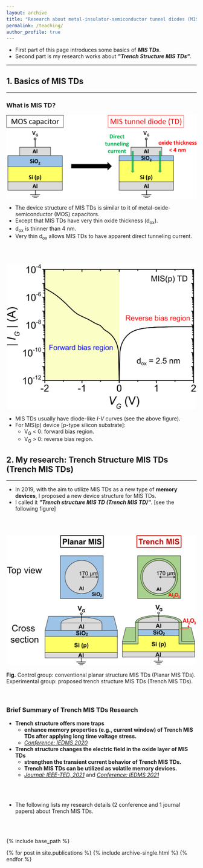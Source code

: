 ```yaml
---
layout: archive
title: "Research about metal-insulator-semiconductor tunnel diodes (MIS TDs)"
permalink: /teaching/
author_profile: true
---
```


* First part of this page introduces some basics of **_MIS TDs_**.
* Second part is my research works about **_"Trench Structure MIS TDs"_**.

---

## 1. Basics of MIS TDs
---
### What is MIS TD? <br/>

<p style="text-align:center;"><img src='/images/MOS_MIS_v2.svg' width='600'></p>

  * The device structure of MIS TDs is similar to it of metal-oxide-semiconductor (MOS) capacitors.
  * Except that MIS TDs have very thin oxide thickness (d<sub>ox</sub>).
  * d<sub>ox</sub> is thinner than 4 nm.
  * Very thin d<sub>ox</sub> allows MIS TDs to have apparent direct tunneling current. 
<br/>
<br/>

<p style="text-align:center;"><img src='/images/MIS_IV_v2.svg' width='500'></p>

  * MIS TDs usually have diode-like _I-V_ curves (see the above figure).
  * For MIS(p) device [p-type silicon substrate]:
    * V<sub>G</sub> < 0: forward bias region.
    * V<sub>G</sub> > 0: reverse bias region.



## 2. My research: Trench Structure MIS TDs (Trench MIS TDs) 
---
* In 2019, with the aim to utilize MIS TDs as a new type of **memory devices**, I proposed a new device structure for MIS TDs.
* I called it <b>_"Trench structure MIS TD (Trench MIS TD)"_</b>. [see the following figure] <br/>
<br/>
<br/>
<p style="text-align:center;"><img src='/images/TrenchMIS_v2.svg' width='500'></p>
<b>Fig.</b> Control group: conventional planar structure MIS TDs (Planar MIS TDs). Experimental group: proposed trench structure MIS TDs (Trench MIS TDs).<br/>
<br/>
<br/>

### Brief Summary of Trench MIS TDs Research


* **Trench structure offers more traps** 
  * **enhance memory properties (e.g., current window) of Trench MIS TDs after applying long time voltage stress.** 
  * [_Conference: IEDMS 2020_](http://JerryJianLin.github.io/publication/2020-10-16-IEDMS)
* **Trench structure changes the electric field in the oxide layer of MIS TDs** 
  * **strengthen the transient current behavior of Trench MIS TDs.**
  * **Trench MIS TDs can be utilized as volatile memory devices.**  
  * [_Journal: IEEE-TED, 2021_](http://JerryJianLin.github.io/publication/2021-07-16-IEEE-TED) and [_Conference: IEDMS 2021_](http://JerryJianLin.github.io/publication/2021-11-19-IEDMS)
<br/>
<br/>

* The following lists my research details (2 conference and 1 journal papers) about Trench MIS TDs.  
<br/>
<br/>

{% include base_path %}

{% for post in site.publications %}
  {% include archive-single.html %}
{% endfor %}
